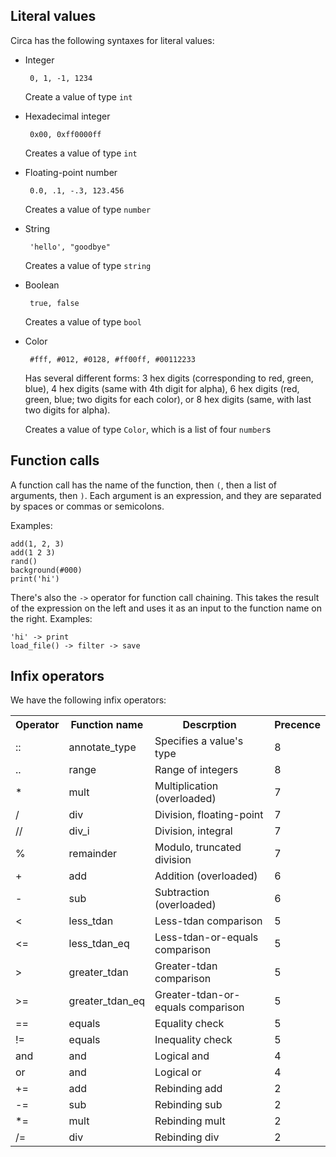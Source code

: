 

Literal values
--------------

Circa has the following syntaxes for literal values:

 * Integer

        0, 1, -1, 1234

   Create a value of type `int`

 * Hexadecimal integer

        0x00, 0xff0000ff

   Creates a value of type `int`

 * Floating-point number

        0.0, .1, -.3, 123.456

   Creates a value of type `number`

 * String

        'hello', "goodbye"

   Creates a value of type `string`

 * Boolean

        true, false

   Creates a value of type `bool`

 * Color

        #fff, #012, #0128, #ff00ff, #00112233

   Has several different forms: 3 hex digits (corresponding to red, green, blue), 4 hex digits (same with 4th digit for alpha), 6 hex digits (red, green, blue; two digits for each color), or 8 hex digits (same, with last two digits for alpha).

   Creates a value of type `Color`, which is a list of four `number`s

Function calls
--------------

A function call has the name of the function, then `(`, then a list of arguments, then `)`. Each argument is an expression, and they are separated by spaces or commas or semicolons.

Examples:

    add(1, 2, 3)
    add(1 2 3)
    rand()
    background(#000)
    print('hi')

There's also the `->` operator for function call chaining. This takes the result of the expression on the left and uses it as an input to the function name on the right. Examples:

    'hi' -> print
    load_file() -> filter -> save

Infix operators
---------------

We have the following infix operators:

<table>
<tr>
 <th>Operator</th><th>Function name</th><th>Descrption</th><th>Precence</th>
</tr>
<tr>
 <tr><td>::</td>      <td>annotate_type</td><td>Specifies a value's type</td><td>8</td></tr>
 <tr><td>..</td>      <td>range</td><td>Range of integers</td><td>8</td></tr>
 <tr><td>*</td>      <td>mult</td><td>Multiplication (overloaded)</td><td>7</td></tr>
 <tr><td>/</td>      <td>div</td><td>Division, floating-point</td><td>7</td></tr>
 <tr><td>//</td>      <td>div_i</td><td>Division, integral</td><td>7</td></tr>
 <tr><td>%</td>      <td>remainder</td><td>Modulo, truncated division</td><td>7</td></tr>
 <tr><td>+</td>      <td>add</td><td>Addition (overloaded)</td><td>6</td></tr>
 <tr><td>-</td>      <td>sub</td><td>Subtraction (overloaded)</td><td>6</td></tr>
 <tr><td><</td>      <td>less_tdan</td><td>Less-tdan comparison</td><td>5</td></tr>
 <tr><td><=</td>      <td>less_tdan_eq</td><td>Less-tdan-or-equals comparison</td><td>5</td></tr>
 <tr><td>></td>      <td>greater_tdan</td><td>Greater-tdan comparison</td><td>5</td></tr>
 <tr><td>>=</td>      <td>greater_tdan_eq</td><td>Greater-tdan-or-equals comparison</td><td>5</td></tr>
 <tr><td>==</td>      <td>equals</td><td>Equality check</td><td>5</td></tr>
 <tr><td>!=</td>      <td>equals</td><td>Inequality check</td><td>5</td></tr>
 <tr><td>and</td>      <td>and</td><td>Logical and</td><td>4</td></tr>
 <tr><td>or</td>      <td>and</td><td>Logical or</td><td>4</td></tr>
 <tr><td>+=</td>      <td>add</td><td>Rebinding add</td><td>2</td></tr>
 <tr><td>-=</td>      <td>sub</td><td>Rebinding sub</td><td>2</td></tr>
 <tr><td>*=</td>      <td>mult</td><td>Rebinding mult</td><td>2</td></tr>
 <tr><td>/=</td>      <td>div</td><td>Rebinding div</td><td>2</td></tr>
</table>
